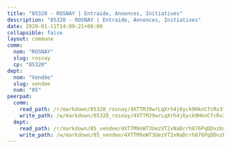 ```yaml
---
title: "85320 - ROSNAY | Entraide, Annonces, Initiatives"
description: "85320 - ROSNAY | Entraide, Annonces, Initiatives"
date: 2020-01-11T14:09:21+09:00
collapsible: false
layout: commune
comm:
  nom: "ROSNAY"
  slug: rosnay
  cp: "85320"
dept:
  nom: "Vendée"
  slug: vendee
  num: "85"
peerpad:
  comm:
    read_path: /r/markdown/85320_rosnay/4XTTMJ9wrLqXrh4j6yck9HknCfcRv3fyDR9rjjf4uENipzN21
    write_path: /w/markdown/85320_rosnay/4XTTMJ9wrLqXrh4j6yck9HknCfcRv3fyDR9rjjf4uENipzN21-K3TgTwZvEgejKN8deA9mLDR1LsHXXFMcabgWLPHEFpBaQxM8XCxwjsQUDWfJdjYc8ah9a1P7C7mJvM4ucuHUM4bP4Sshh7yF2HhsAHcRnj5Qm3Zyt1t6Kc85DUwqM5MZBXWcMKgR
  dept:
    read_path: /r/markdown/85_vendee/4XTTM9oWT3UezVT2xNaDrrh876PqDDvzbaovSPP6P6ha63Ezk
    write_path: /w/markdown/85_vendee/4XTTM9oWT3UezVT2xNaDrrh876PqDDvzbaovSPP6P6ha63Ezk-K3TgTz4T2Ao5CxcmNgKRpi6DXEbSZWgvvZNdT7V4KiJycR1vvtGLxg5iYYYKajishdNzKNazAywn7vjwqtQs859ALiENaqFJQsULDwd4rYqVPy8n3JbNCeuPxinCnetCgcSuCcyv
---
```



